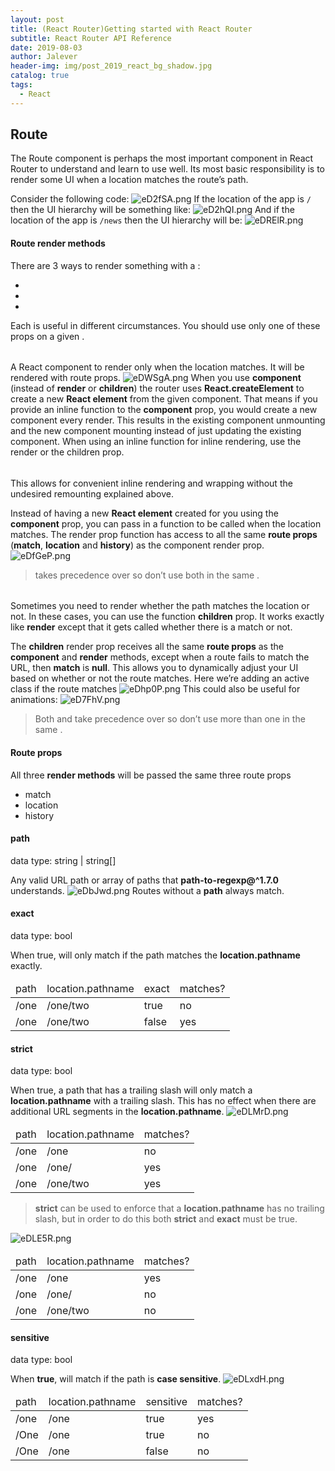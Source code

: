 ```yaml
---
layout: post
title: (React Router)Getting started with React Router
subtitle: React Router API Reference
date: 2019-08-03
author: Jalever
header-img: img/post_2019_react_bg_shadow.jpg
catalog: true
tags:
  - React
---
```


## Route
The Route component is perhaps the most important component in React Router to understand and learn to use well. Its most basic responsibility is to render some UI when a location matches the route’s path.

Consider the following code:
![eD2fSA.png](https://s2.ax1x.com/2019/08/03/eD2fSA.png)
If the location of the app is `/` then the UI hierarchy will be something like:
![eD2hQI.png](https://s2.ax1x.com/2019/08/03/eD2hQI.png)
And if the location of the app is `/news` then the UI hierarchy will be:
![eDRElR.png](https://s2.ax1x.com/2019/08/03/eDRElR.png)

#### Route render methods
There are 3 ways to render something with a <Route>:
- <Route component>
- <Route render>
- <Route children>

Each is useful in different circumstances. You should use only one of these props on a given <Route>.

###### <Route component>
A React component to render only when the location matches. It will be rendered with route props.
![eDWSgA.png](https://s2.ax1x.com/2019/08/03/eDWSgA.png)
When you use <strong>component</strong> (instead of <strong>render</strong> or <strong>children</strong>) the router uses <strong>React.createElement</strong> to create a new <strong>React element</strong> from the given component. That means if you provide an inline function to the <strong>component</strong> prop, you would create a new component every render. This results in the existing component unmounting and the new component mounting instead of just updating the existing component. When using an inline function for inline rendering, use the render or the children prop.

###### <Route render>
This allows for convenient inline rendering and wrapping without the undesired remounting explained above.

Instead of having a new <strong>React element</strong> created for you using the <strong>component</strong> prop, you can pass in a function to be called when the location matches. The render prop function has access to all the same <strong>route props</strong> (<strong>match</strong>, <strong>location</strong> and <strong>history</strong>) as the component render prop.
![eDfGeP.png](https://s2.ax1x.com/2019/08/03/eDfGeP.png)

> <strong><Route component></strong> takes precedence over <strong><Route render></strong> so don’t use both in the same <Route>.

###### <Route children>
Sometimes you need to render whether the path matches the location or not. In these cases, you can use the function <strong>children</strong> prop. It works exactly like <strong>render</strong> except that it gets called whether there is a match or not.

The <strong>children</strong> render prop receives all the same <strong>route props</strong> as the <strong>component</strong> and <strong>render</strong> methods, except when a route fails to match the URL, then <strong>match</strong> is <strong>null</strong>. This allows you to dynamically adjust your UI based on whether or not the route matches. Here we’re adding an active class if the route matches
![eDhp0P.png](https://s2.ax1x.com/2019/08/03/eDhp0P.png)
This could also be useful for animations:
![eD7FhV.png](https://s2.ax1x.com/2019/08/03/eD7FhV.png)

> Both <strong><Route component></strong> and <strong><Route render></strong> take precedence over <strong><Route children></strong> so don’t use more than one in the same <strong><Route></strong>.

#### Route props
All three <strong>render methods</strong> will be passed the same three route props
- match
- location
- history

#### path
data type: string | string[]

Any valid URL path or array of paths that <strong>path-to-regexp@^1.7.0</strong> understands.
![eDbJwd.png](https://s2.ax1x.com/2019/08/03/eDbJwd.png)
Routes without a <strong>path</strong> always match.

#### exact
data type: bool

When true, will only match if the path matches the <strong>location.pathname</strong> exactly.
<table>
    <thead>
        <tr>
            <td>path</td>
            <td>location.pathname</td>
            <td>exact</td>
            <td>matches?</td>
        </tr>
    </thead>
    <tbody>
        <tr>
            <td>/one</td>
            <td>/one/two</td>
            <td>true</td>
            <td>no</td>
        </tr>
        <tr>
            <td>/one</td>
            <td>/one/two</td>
            <td>false</td>
            <td>yes</td>
        </tr>
    </tbody>
</table>

#### strict
data type: bool

When true, a path that has a trailing slash will only match a <strong>location.pathname</strong> with a trailing slash. This has no effect when there are additional URL segments in the <strong>location.pathname</strong>.
![eDLMrD.png](https://s2.ax1x.com/2019/08/03/eDLMrD.png)
<table>
    <thead>
        <tr>
            <td>path</td>
            <td>location.pathname</td>
            <td>matches?</td>
        </tr>
    </thead>
    <tbody>
        <tr>
            <td>/one</td>
            <td>/one</td>
            <td>no</td>
        </tr>
        <tr>
            <td>/one</td>
            <td>/one/</td>
            <td>yes</td>
        </tr>
        <tr>
            <td>/one</td>
            <td>/one/two</td>
            <td>yes</td>
        </tr>
    </tbody>
</table>

> <strong>strict</strong> can be used to enforce that a <strong>location.pathname</strong> has no trailing slash, but in order to do this both <strong>strict</strong> and <strong>exact</strong> must be true.

![eDLE5R.png](https://s2.ax1x.com/2019/08/03/eDLE5R.png)
<table>
    <thead>
        <tr>
            <td>path</td>
            <td>location.pathname</td>
            <td>matches?</td>
        </tr>
    </thead>
    <tbody>
        <tr>
            <td>/one</td>
            <td>/one</td>
            <td>yes</td>
        </tr>
        <tr>
            <td>/one</td>
            <td>/one/</td>
            <td>no</td>
        </tr>
        <tr>
            <td>/one</td>
            <td>/one/two</td>
            <td>no</td>
        </tr>
    </tbody>
</table>

#### sensitive
data type: bool

When <strong>true</strong>, will match if the path is <strong>case sensitive</strong>.
![eDLxdH.png](https://s2.ax1x.com/2019/08/03/eDLxdH.png)
<table>
    <thead>
        <tr>
            <td>path</td>
            <td>location.pathname</td>
            <td>sensitive</td>
            <td>matches?</td>
        </tr>
    </thead>
    <tbody>
        <tr>
            <td>/one</td>
            <td>/one</td>
            <td>true</td>
            <td>yes</td>
        </tr>
        <tr>
            <td>/One</td>
            <td>/one</td>
            <td>true</td>
            <td>no</td>
        </tr>
        <tr>
            <td>/One</td>
            <td>/one</td>
            <td>false</td>
            <td>no</td>
        </tr>
    </tbody>
</table>
